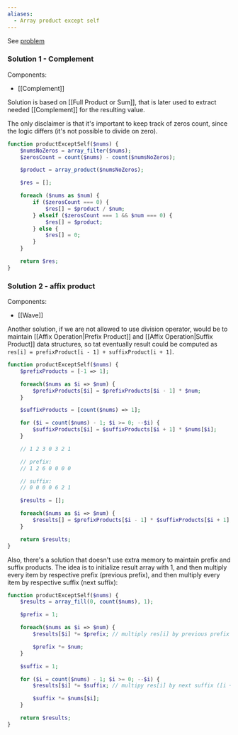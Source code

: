 ```yaml
---
aliases:
  - Array product except self
---
```

See [problem](https://leetcode.com/problems/product-of-array-except-self/description/?envType=study-plan-v2&envId=leetcode-75)

### Solution 1 - Complement

Components:
- [[Complement]]

Solution is based on [[Full Product or Sum]], that is later used to extract needed [[Complement]] for the resulting value.

The only disclaimer is that it's important to keep track of zeros count, since the logic differs (it's not possible to divide on zero).

```php
function productExceptSelf($nums) {
    $numsNoZeros = array_filter($nums);
    $zerosCount = count($nums) - count($numsNoZeros);

    $product = array_product($numsNoZeros);

    $res = [];

    foreach ($nums as $num) {
        if ($zerosCount === 0) {
            $res[] = $product / $num;
        } elseif ($zerosCount === 1 && $num === 0) {
            $res[] = $product;
        } else {
            $res[] = 0;
        }
    }

    return $res;
}
```

### Solution 2 - affix product

Components:
- [[Wave]]

Another solution, if we are not allowed to use division operator, would be to maintain [[Affix Operation|Prefix Product]] and [[Affix Operation|Suffix Product]] data structures, so tat eventually result could be computed as `res[i] = prefixProduct[i - 1] + suffixProduct[i + 1]`.

```php
function productExceptSelf($nums) {
    $prefixProducts = [-1 => 1];

    foreach($nums as $i => $num) {
        $prefixProducts[$i] = $prefixProducts[$i - 1] * $num;
    }

    $suffixProducts = [count($nums) => 1];

    for ($i = count($nums) - 1; $i >= 0; --$i) {
        $suffixProducts[$i] = $suffixProducts[$i + 1] * $nums[$i];
    }

	// 1 2 3 0 3 2 1

	// prefix: 
	// 1 2 6 0 0 0 0

	// suffix:
	// 0 0 0 0 6 2 1

    $results = [];

    foreach($nums as $i => $num) {
        $results[] = $prefixProducts[$i - 1] * $suffixProducts[$i + 1];
    }

    return $results;
}
```

Also, there's a solution that doesn't use extra memory to maintain prefix and suffix products. The idea is to initialize result array with 1, and then multiply every item by respective prefix (previous prefix), and then multiply every item by respective suffix (next suffix):

```php
function productExceptSelf($nums) {
    $results = array_fill(0, count($nums), 1);

    $prefix = 1;

    foreach($nums as $i => $num) {
        $results[$i] *= $prefix; // multiply res[i] by previous prefix ([i - 1])

        $prefix *= $num;
    }

    $suffix = 1;

    for ($i = count($nums) - 1; $i >= 0; --$i) {
        $results[$i] *= $suffix; // multipy res[i] by next suffix ([i + 1])

        $suffix *= $nums[$i];
    }

    return $results;
}
```

